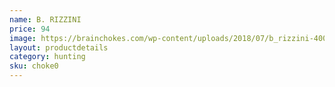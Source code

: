 ```yaml
---
name: B. RIZZINI
price: 94
image: https://brainchokes.com/wp-content/uploads/2018/07/b_rizzini-400x300.png
layout: productdetails
category: hunting
sku: choke0
---
```

